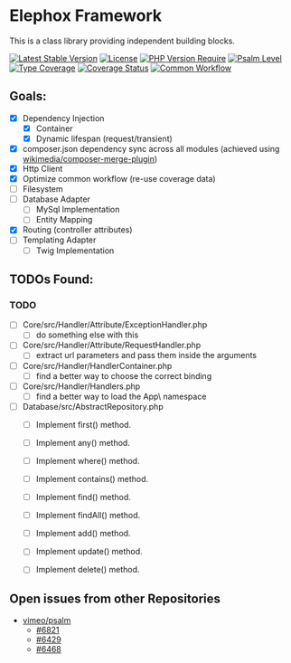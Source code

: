 # Elephox Framework

This is a class library providing independent building blocks.

[![Latest Stable Version](http://poser.pugx.org/elephox/framework/v)](https://packagist.org/packages/elephox/framework)
[![License](http://poser.pugx.org/elephox/framework/license)](https://packagist.org/packages/elephox/framework)
[![PHP Version Require](http://poser.pugx.org/elephox/framework/require/php)](https://packagist.org/packages/elephox/framework)
[![Psalm Level](https://shepherd.dev/github/elephox-dev/framework/level.svg)](https://shepherd.dev/github/elephox-dev/framework)
[![Type Coverage](https://shepherd.dev/github/elephox-dev/framework/coverage.svg)](https://shepherd.dev/github/elephox-dev/framework)
[![Coverage Status](https://coveralls.io/repos/github/elephox-dev/framework/badge.svg?branch=main)](https://coveralls.io/github/elephox-dev/framework?branch=main)
[![Common Workflow](https://github.com/elephox-dev/framework/actions/workflows/common.yml/badge.svg)](https://github.com/elephox-dev/framework/actions/workflows/common.yml)

## Goals:

- [x] Dependency Injection
  - [x] Container
  - [x] Dynamic lifespan (request/transient)
- [x] composer.json dependency sync across all modules (achieved using [wikimedia/composer-merge-plugin](https://github.com/wikimedia/composer-merge-plugin))
- [x] Http Client
- [x] Optimize common workflow (re-use coverage data)
- [ ] Filesystem
- [ ] Database Adapter
  - [ ] MySql Implementation
  - [ ] Entity Mapping
- [x] Routing (controller attributes)
- [ ] Templating Adapter
  - [ ] Twig Implementation

<!-- start todos -->

## TODOs Found:

### TODO

- [ ] Core/src/Handler/Attribute/ExceptionHandler.php
  - [ ] do something else with this
- [ ] Core/src/Handler/Attribute/RequestHandler.php
  - [ ] extract url parameters and pass them inside the arguments
- [ ] Core/src/Handler/HandlerContainer.php
  - [ ] find a better way to choose the correct binding
- [ ] Core/src/Handler/Handlers.php
  - [ ] find a better way to load the App\ namespace
- [ ] Database/src/AbstractRepository.php
  - [ ] Implement first() method.
  - [ ] Implement any() method.
  - [ ] Implement where() method.
  - [ ] Implement contains() method.
  - [ ] Implement find() method.
  - [ ] Implement findAll() method.
  - [ ] Implement add() method.
  - [ ] Implement update() method.
  - [ ] Implement delete() method.


## Open issues from other Repositories

- [vimeo/psalm](https://github.com/vimeo/psalm)
  - [#6821](https://github.com/vimeo/psalm/issues/6821)
  - [#6429](https://github.com/vimeo/psalm/issues/6429)
  - [#6468](https://github.com/vimeo/psalm/issues/6468)

<!-- end todos -->
